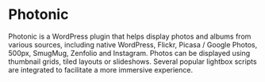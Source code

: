 # Photonic
Photonic is a WordPress plugin that helps display photos and albums from various sources, including native WordPress, Flickr, Picasa / Google Photos, 500px, SmugMug, Zenfolio and Instagram. Photos can be displayed using thumbnail grids, tiled layouts or slideshows. Several popular lightbox scripts are integrated to facilitate a more immersive experience.
